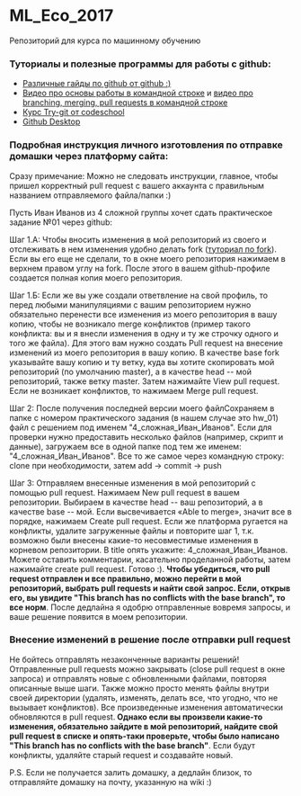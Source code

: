 # ML_Eco_2017
Репозиторий для курса по машинному обучению 

### Туториалы и полезные программы для работы с github:

<ul>
	<li>
		<a href="https://guides.github.com/">Различные гайды по github от github :)</a>
	</li>
	<li>
		<a href="https://www.youtube.com/watch?v=0fKg7e37bQE">Видео про основы работы в командной строке</a> и <a href="https://www.youtube.com/watch?v=oFYyTZwMyAg">видео про branching, merging, pull requests в командной строке</a>
	</li>
	<li>
		<a href="https://www.codeschool.com/courses/try-git">Курс Try-git от codeschool</a>
	</li>
	<li>
		<a href="https://desktop.github.com/">Github Desktop</a>
	</li>
</ul>

### Подробная инструкция личного изготовления по отправке домашки через платформу сайта:

Сразу примечание: Можно не следовать инструкции, главное, чтобы пришел корректный pull request с вашего аккаунта с правильным названием отправляемого файла/папки :)

Пусть Иван Иванов из 4 сложной группы хочет сдать практическое задание №01 через github:

 Шаг 1.А: Чтобы вносить изменения в мой репозиторий из своего и отслеживать в нем изменения удобно делать fork (<a href="https://guides.github.com/activities/forking/#making-changes">туториал по fork</a>). Если вы его еще не сделали, то в окне моего репозитория нажимаем в верхнем правом углу на fork. После этого в вашем github-профиле создается полная копия моего репозитория.

 Шаг 1.Б: Если же вы уже создали ответвление на свой профиль, то перед любыми манипуляциями с вашим репозиторием нужно обязательно перенести все изменения из моего репозитория в вашу копию, чтобы не возникало merge конфликтов (пример такого конфликта: вы и я внесли изменения в одну и ту же строчку одного и того же файла). Для этого вам нужно создать Pull request на внесение изменений из моего репозитория в вашу копию. В качестве base fork указывайте вашу копию и ту ветку, куда вы хотите скопировать мой репозиторий (по умолчанию master), а в качестве head -- мой репозиторий, также ветку master. Затем нажимайте View pull request. Если не возникает конфликтов, то нажимаем Merge pull request. 

 Шаг 2: После получения последней версии моего файлСохраняем в папке с номером практического задания (в нашем случае это hw_01) файл с решением под именем "4_сложная_Иван_Иванов". Если для проверки нужно предоставить несколько файлов (например, скрипт и данные), загружаем все в одной папке под тем же именем: "4_сложная_Иван_Иванов". Все то же самое через командную строку: clone при необходимости, затем add -> commit -> push 

 Шаг 3: Отправляем внесенные изменения в мой репозиторий с помощью pull request. Нажимаем New pull request в вашем репозитории. Выбираем в качестве head -- ваш репозиторий, а в качестве base -- мой. Если высвечивается «Able to merge», значит все в порядке, нажимаем Create pull request. Если же платформа ругается на конфликты, удалите загруженные файлы и повторите шаг 1, т.к. возможно были внесены какие-то несовместимые изменения в корневом репозитории. В title опять укажите: 4_сложная_Иван_Иванов. Можете оставить комментарии, касательно проделанной работы, затем нажимайте create pull request. Готово :). <b> Чтобы убедиться, что pull request отправлен и все правильно, можно перейти в мой репозиторий, выбрать pull requests и найти свой запрос. Если, открыв его, вы увидите "This branch has no conflicts with the base branch", то все норм</b>. После дедлайна я одобрю отправленные вовремя запросы, и ваше решение появится в моем репозитории. 

### Внесение изменений в решение после отправки pull request

Не бойтесь отправлять незаконченные варианты решений! Отправленные pull requests можно закрывать (close pull request в окне запроса) и отправлять новые с обновленными файлами, повторяя описанные выше шаги. Также можно просто менять файлы внутри своей директории (удалять, изменять, делать все, что угодно, что не вызывает конфликтов). Все произведенные изменения автоматически обновляются в pull request.<b> Однако если вы произвели какие-то изменения, обязательно зайдите в мой репозиторий, найдите свой pull request в списке и опять-таки проверьте, чтобы было написано "This branch has no conflicts with the base branch"</b>. Если будут конфликты, удаляйте старый request и создавайте новый.

P.S. Если не получается залить домашку, а дедлайн близок, то отправляйте домашку на почту, указанную на wiki :)
